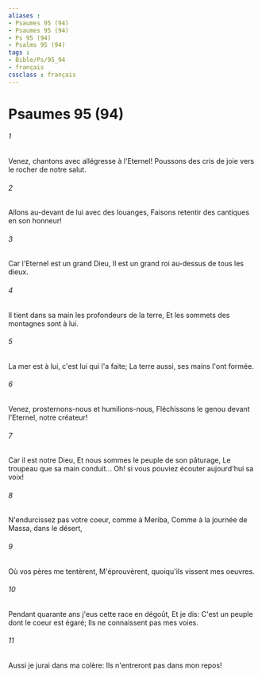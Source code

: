 ```yaml
---
aliases : 
- Psaumes 95 (94)
- Psaumes 95 (94)
- Ps 95 (94)
- Psalms 95 (94)
tags : 
- Bible/Ps/95_94
- français
cssclass : français
---
```


# Psaumes 95 (94)

###### 1
Venez, chantons avec allégresse à l'Eternel! Poussons des cris de joie vers le rocher de notre salut.
###### 2
Allons au-devant de lui avec des louanges, Faisons retentir des cantiques en son honneur!
###### 3
Car l'Eternel est un grand Dieu, Il est un grand roi au-dessus de tous les dieux.
###### 4
Il tient dans sa main les profondeurs de la terre, Et les sommets des montagnes sont à lui.
###### 5
La mer est à lui, c'est lui qui l'a faite; La terre aussi, ses mains l'ont formée.
###### 6
Venez, prosternons-nous et humilions-nous, Fléchissons le genou devant l'Eternel, notre créateur!
###### 7
Car il est notre Dieu, Et nous sommes le peuple de son pâturage, Le troupeau que sa main conduit... Oh! si vous pouviez écouter aujourd'hui sa voix!
###### 8
N'endurcissez pas votre coeur, comme à Meriba, Comme à la journée de Massa, dans le désert,
###### 9
Où vos pères me tentèrent, M'éprouvèrent, quoiqu'ils vissent mes oeuvres.
###### 10
Pendant quarante ans j'eus cette race en dégoût, Et je dis: C'est un peuple dont le coeur est égaré; Ils ne connaissent pas mes voies.
###### 11
Aussi je jurai dans ma colère: Ils n'entreront pas dans mon repos!
